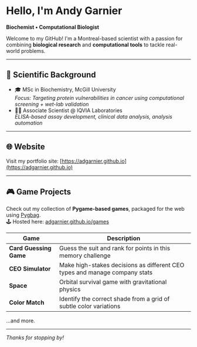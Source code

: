 # Hello, I'm Andy Garnier

**Biochemist • Computational Biologist**

Welcome to my GitHub! I'm a Montreal-based scientist with a passion for combining **biological research** and **computational tools** to tackle real-world problems.

---

## 🧪 Scientific Background

- 🎓 MSc in Biochemistry, McGill University  
  *Focus: Targeting protein vulnerabilities in cancer using computational screening + wet-lab validation*
- 👨‍🔬 Associate Scientist @ IQVIA Laboratories  
  *ELISA-based assay development, clinical data analysis, analysis automation*

---

## 🌐 Website

Visit my portfolio site: [https://adgarnier.github.io](https://adgarnier.github.io)

---

## 🎮 Game Projects

Check out my collection of **Pygame-based games**, packaged for the web using [Pygbag](https://pygame-web.github.io/).  
🕹️ Hosted here: [adgarnier.github.io/games](https://adgarnier.github.io/games)

| Game | Description |
|------|-------------|
| **Card Guessing Game** | Guess the suit and rank for points in this memory challenge |
| **CEO Simulator** | Make high-stakes decisions as different CEO types and manage company stats |
| **Space** | Orbital survival game with gravitational physics |
| **Color Match** | Identify the correct shade from a grid of subtle color variations |
...and more.

---

_Thanks for stopping by!_
